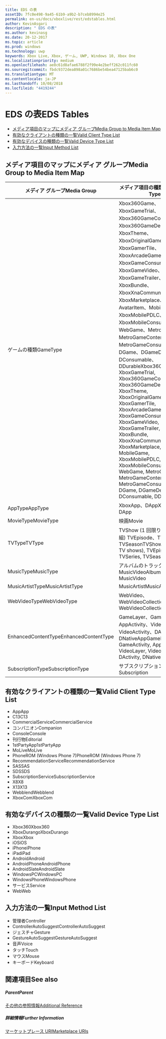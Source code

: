 ```yaml
---
title: EDS の表
assetID: 7fc0e498-9a45-61b9-a9b2-b7ceb8994e25
permalink: en-us/docs/xboxlive/rest/edstables.html
author: KevinAsgari
description: " EDS の表"
ms.author: kevinasg
ms.date: 20-12-2017
ms.topic: article
ms.prod: windows
ms.technology: uwp
keywords: Xbox Live, Xbox, ゲーム, UWP, Windows 10, Xbox One
ms.localizationpriority: medium
ms.openlocfilehash: ae8c61d8afae6788f2f99e4e2beff262c011fc60
ms.sourcegitcommit: fbdc9372dea898a01c7686be54bea47125bab6c0
ms.translationtype: MT
ms.contentlocale: ja-JP
ms.lasthandoff: 10/08/2018
ms.locfileid: "4419244"
---
```

# <a name="eds-tables"></a><span data-ttu-id="2326f-104">EDS の表</span><span class="sxs-lookup"><span data-stu-id="2326f-104">EDS Tables</span></span>

  * [<span data-ttu-id="2326f-105">メディア項目のマップにメディア グループ</span><span class="sxs-lookup"><span data-stu-id="2326f-105">Media Group to Media Item Map</span></span>](#ID4EQ)
  * [<span data-ttu-id="2326f-106">有効なクライアントの種類の一覧</span><span class="sxs-lookup"><span data-stu-id="2326f-106">Valid Client Type List</span></span>](#ID4EFD)
  * [<span data-ttu-id="2326f-107">有効なデバイスの種類の一覧</span><span class="sxs-lookup"><span data-stu-id="2326f-107">Valid Device Type List</span></span>](#ID4EPE)
  * [<span data-ttu-id="2326f-108">入力方法の一覧</span><span class="sxs-lookup"><span data-stu-id="2326f-108">Input Method List</span></span>](#ID4ERF)

<a id="ID4EQ"></a>


## <a name="media-group-to-media-item-map"></a><span data-ttu-id="2326f-109">メディア項目のマップにメディア グループ</span><span class="sxs-lookup"><span data-stu-id="2326f-109">Media Group to Media Item Map</span></span>

| <span data-ttu-id="2326f-110">メディア グループ</span><span class="sxs-lookup"><span data-stu-id="2326f-110">Media Group</span></span>| <span data-ttu-id="2326f-111">メディア項目の種類</span><span class="sxs-lookup"><span data-stu-id="2326f-111">Media Item Type</span></span>| 
| --- | --- |
| <span data-ttu-id="2326f-112">ゲームの種類</span><span class="sxs-lookup"><span data-stu-id="2326f-112">GameType</span></span>| <span data-ttu-id="2326f-113">Xbox360Game、XboxGameTrial、Xbox360GameContent、Xbox360GameDemo、XboxTheme、XboxOriginalGame、XboxGamerTile、XboxArcadeGame、XboxGameConsumable、XboxGameVideo、XboxGameTrailer、XboxBundle、XboxXnaCommunityGame、XboxMarketplace、AvatarItem、MobileGame、XboxMobilePDLC、XboxMobileConsumable、WebGame、MetroGame、MetroGameContent、MetroGameConsumable、DGame、DGameDemo、DConsumable、DDurable</span><span class="sxs-lookup"><span data-stu-id="2326f-113">Xbox360Game, XboxGameTrial, Xbox360GameContent, Xbox360GameDemo, XboxTheme, XboxOriginalGame, XboxGamerTile, XboxArcadeGame, XboxGameConsumable, XboxGameVideo, XboxGameTrailer, XboxBundle, XboxXnaCommunityGame, XboxMarketplace, AvatarItem, MobileGame, XboxMobilePDLC, XboxMobileConsumable, WebGame, MetroGame, MetroGameContent, MetroGameConsumable, DGame, DGameDemo, DConsumable, DDurable</span></span>|
| <span data-ttu-id="2326f-114">AppType</span><span class="sxs-lookup"><span data-stu-id="2326f-114">AppType</span></span>| <span data-ttu-id="2326f-115">XboxApp、DApp</span><span class="sxs-lookup"><span data-stu-id="2326f-115">XboxApp, DApp</span></span>|
| <span data-ttu-id="2326f-116">MovieType</span><span class="sxs-lookup"><span data-stu-id="2326f-116">MovieType</span></span>| <span data-ttu-id="2326f-117">映画</span><span class="sxs-lookup"><span data-stu-id="2326f-117">Movie</span></span>|
| <span data-ttu-id="2326f-118">TVType</span><span class="sxs-lookup"><span data-stu-id="2326f-118">TVType</span></span>| <span data-ttu-id="2326f-119">TVShow (1 回限りのテレビ番組) TVEpisode、TVSeries、TVSeason</span><span class="sxs-lookup"><span data-stu-id="2326f-119">TVShow (one-off TV shows), TVEpisode, TVSeries, TVSeason</span></span>|
| <span data-ttu-id="2326f-120">MusicType</span><span class="sxs-lookup"><span data-stu-id="2326f-120">MusicType</span></span>| <span data-ttu-id="2326f-121">アルバムのトラックで MusicVideo</span><span class="sxs-lookup"><span data-stu-id="2326f-121">Album, Track, MusicVideo</span></span>|
| <span data-ttu-id="2326f-122">MusicArtistType</span><span class="sxs-lookup"><span data-stu-id="2326f-122">MusicArtistType</span></span>| <span data-ttu-id="2326f-123">MusicArtist</span><span class="sxs-lookup"><span data-stu-id="2326f-123">MusicArtist</span></span>|
| <span data-ttu-id="2326f-124">WebVideoType</span><span class="sxs-lookup"><span data-stu-id="2326f-124">WebVideoType</span></span>| <span data-ttu-id="2326f-125">WebVideo、WebVideoCollection</span><span class="sxs-lookup"><span data-stu-id="2326f-125">WebVideo, WebVideoCollection</span></span>|
| <span data-ttu-id="2326f-126">EnhancedContentType</span><span class="sxs-lookup"><span data-stu-id="2326f-126">EnhancedContentType</span></span>| <span data-ttu-id="2326f-127">GameLayer、GameActivity、AppActivity、VideoLayer、VideoActivity、DActivity、DNativeApp</span><span class="sxs-lookup"><span data-stu-id="2326f-127">GameLayer, GameActivity, AppActivity, VideoLayer, VideoActivity, DActivity, DNativeApp</span></span>|
| <span data-ttu-id="2326f-128">SubscriptionType</span><span class="sxs-lookup"><span data-stu-id="2326f-128">SubscriptionType</span></span>| <span data-ttu-id="2326f-129">サブスクリプション</span><span class="sxs-lookup"><span data-stu-id="2326f-129">Subscription</span></span>|

<a id="ID4EFD"></a>


## <a name="valid-client-type-list"></a><span data-ttu-id="2326f-130">有効なクライアントの種類の一覧</span><span class="sxs-lookup"><span data-stu-id="2326f-130">Valid Client Type List</span></span>

   * <span data-ttu-id="2326f-131">App</span><span class="sxs-lookup"><span data-stu-id="2326f-131">App</span></span>
   * <span data-ttu-id="2326f-132">C13</span><span class="sxs-lookup"><span data-stu-id="2326f-132">C13</span></span>
   * <span data-ttu-id="2326f-133">CommercialService</span><span class="sxs-lookup"><span data-stu-id="2326f-133">CommercialService</span></span>
   * <span data-ttu-id="2326f-134">コンパニオン</span><span class="sxs-lookup"><span data-stu-id="2326f-134">Companion</span></span>
   * <span data-ttu-id="2326f-135">Console</span><span class="sxs-lookup"><span data-stu-id="2326f-135">Console</span></span>
   * <span data-ttu-id="2326f-136">刊行物</span><span class="sxs-lookup"><span data-stu-id="2326f-136">Editorial</span></span>
   * <span data-ttu-id="2326f-137">1stPartyApp</span><span class="sxs-lookup"><span data-stu-id="2326f-137">1stPartyApp</span></span>
   * <span data-ttu-id="2326f-138">MoLive</span><span class="sxs-lookup"><span data-stu-id="2326f-138">MoLive</span></span>
   * <span data-ttu-id="2326f-139">PhoneROM (Windows Phone 7)</span><span class="sxs-lookup"><span data-stu-id="2326f-139">PhoneROM (Windows Phone 7)</span></span>
   * <span data-ttu-id="2326f-140">RecommendationService</span><span class="sxs-lookup"><span data-stu-id="2326f-140">RecommendationService</span></span>
   * <span data-ttu-id="2326f-141">SAS</span><span class="sxs-lookup"><span data-stu-id="2326f-141">SAS</span></span>
   * <span data-ttu-id="2326f-142">SDS</span><span class="sxs-lookup"><span data-stu-id="2326f-142">SDS</span></span>
   * <span data-ttu-id="2326f-143">SubscriptionService</span><span class="sxs-lookup"><span data-stu-id="2326f-143">SubscriptionService</span></span>
   * <span data-ttu-id="2326f-144">X8</span><span class="sxs-lookup"><span data-stu-id="2326f-144">X8</span></span>
   * <span data-ttu-id="2326f-145">X13</span><span class="sxs-lookup"><span data-stu-id="2326f-145">X13</span></span>
   * <span data-ttu-id="2326f-146">Webblend</span><span class="sxs-lookup"><span data-stu-id="2326f-146">Webblend</span></span>
   * <span data-ttu-id="2326f-147">XboxCom</span><span class="sxs-lookup"><span data-stu-id="2326f-147">XboxCom</span></span>

<a id="ID4EPE"></a>


## <a name="valid-device-type-list"></a><span data-ttu-id="2326f-148">有効なデバイスの種類の一覧</span><span class="sxs-lookup"><span data-stu-id="2326f-148">Valid Device Type List</span></span>

   * <span data-ttu-id="2326f-149">Xbox360</span><span class="sxs-lookup"><span data-stu-id="2326f-149">Xbox360</span></span>
   * <span data-ttu-id="2326f-150">XboxDurango</span><span class="sxs-lookup"><span data-stu-id="2326f-150">XboxDurango</span></span>
   * <span data-ttu-id="2326f-151">Xbox</span><span class="sxs-lookup"><span data-stu-id="2326f-151">Xbox</span></span>
   * <span data-ttu-id="2326f-152">iOS</span><span class="sxs-lookup"><span data-stu-id="2326f-152">iOS</span></span>
   * <span data-ttu-id="2326f-153">iPhone</span><span class="sxs-lookup"><span data-stu-id="2326f-153">iPhone</span></span>
   * <span data-ttu-id="2326f-154">iPad</span><span class="sxs-lookup"><span data-stu-id="2326f-154">iPad</span></span>
   * <span data-ttu-id="2326f-155">Android</span><span class="sxs-lookup"><span data-stu-id="2326f-155">Android</span></span>
   * <span data-ttu-id="2326f-156">AndroidPhone</span><span class="sxs-lookup"><span data-stu-id="2326f-156">AndroidPhone</span></span>
   * <span data-ttu-id="2326f-157">AndroidSlate</span><span class="sxs-lookup"><span data-stu-id="2326f-157">AndroidSlate</span></span>
   * <span data-ttu-id="2326f-158">WindowsPC</span><span class="sxs-lookup"><span data-stu-id="2326f-158">WindowsPC</span></span>
   * <span data-ttu-id="2326f-159">WindowsPhone</span><span class="sxs-lookup"><span data-stu-id="2326f-159">WindowsPhone</span></span>
   * <span data-ttu-id="2326f-160">サービス</span><span class="sxs-lookup"><span data-stu-id="2326f-160">Service</span></span>
   * <span data-ttu-id="2326f-161">Web</span><span class="sxs-lookup"><span data-stu-id="2326f-161">Web</span></span>

<a id="ID4ERF"></a>


## <a name="input-method-list"></a><span data-ttu-id="2326f-162">入力方法の一覧</span><span class="sxs-lookup"><span data-stu-id="2326f-162">Input Method List</span></span>

   * <span data-ttu-id="2326f-163">管理者</span><span class="sxs-lookup"><span data-stu-id="2326f-163">Controller</span></span>
   * <span data-ttu-id="2326f-164">ControllerAutoSuggest</span><span class="sxs-lookup"><span data-stu-id="2326f-164">ControllerAutoSuggest</span></span>
   * <span data-ttu-id="2326f-165">ジェスチャ</span><span class="sxs-lookup"><span data-stu-id="2326f-165">Gesture</span></span>
   * <span data-ttu-id="2326f-166">GestureAutoSuggest</span><span class="sxs-lookup"><span data-stu-id="2326f-166">GestureAutoSuggest</span></span>
   * <span data-ttu-id="2326f-167">音声</span><span class="sxs-lookup"><span data-stu-id="2326f-167">Voice</span></span>
   * <span data-ttu-id="2326f-168">タッチ</span><span class="sxs-lookup"><span data-stu-id="2326f-168">Touch</span></span>
   * <span data-ttu-id="2326f-169">マウス</span><span class="sxs-lookup"><span data-stu-id="2326f-169">Mouse</span></span>
   * <span data-ttu-id="2326f-170">キーボード</span><span class="sxs-lookup"><span data-stu-id="2326f-170">Keyboard</span></span>

<a id="ID4EJG"></a>


## <a name="see-also"></a><span data-ttu-id="2326f-171">関連項目</span><span class="sxs-lookup"><span data-stu-id="2326f-171">See also</span></span>

<a id="ID4ELG"></a>


##### <a name="parent"></a><span data-ttu-id="2326f-172">Parent</span><span class="sxs-lookup"><span data-stu-id="2326f-172">Parent</span></span>  

[<span data-ttu-id="2326f-173">その他の参照情報</span><span class="sxs-lookup"><span data-stu-id="2326f-173">Additional Reference</span></span>](atoc-xboxlivews-reference-additional.md)


<a id="ID4EXG"></a>


##### <a name="further-information"></a><span data-ttu-id="2326f-174">詳細情報</span><span class="sxs-lookup"><span data-stu-id="2326f-174">Further Information</span></span>

[<span data-ttu-id="2326f-175">マーケットプレース URI</span><span class="sxs-lookup"><span data-stu-id="2326f-175">Marketplace URIs</span></span>](../uri/marketplace/atoc-reference-marketplace.md)
